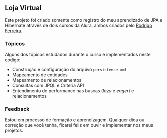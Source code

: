 ## Loja Virtual

Este projeto foi criado somente como registro do meu aprendizado de JPA e Hibernate através de dois cursos da Alura, ambos criados pelo [Rodrigo Ferreira](https://www.linkedin.com/in/rcaneppele).

### Tópicos
Alguns dos tópicos estudados durante o curso e implementados neste código:
- Construção e configuração do arquivo `persistence.xml`
- Mapeamento de entidades
- Mapeamento de relacionamentos
- Consultas com JPQL e Criteria API
- Entendimento de performance nas buscas (*lazy* e *eager*) e relacionamentos

### Feedback
Estou em processo de formação e aprendizagem. Qualquer dica ou correção que você tenha, ficarei feliz em ouvir e implementar nos meus projetos.
